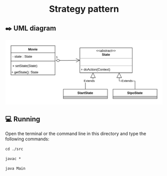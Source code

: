 <div align="center">
  <br>
  <h1>Strategy pattern</h1>
</div>



## :black_nib: UML diagram 

![](example%20diagram.png)

## 💻 Running

Open the terminal or the command line in this directory and type the following commands:

`cd ./src`

`javac *`

`java Main`
